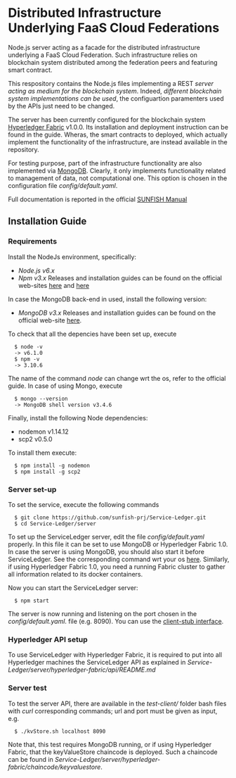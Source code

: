 # Distributed Infrastructure Underlying FaaS Cloud Federations

Node.js server acting as a facade for the distributed infrastructure underlying a FaaS Cloud Federation. Such infrastructure relies on blockchain system distributed among the federation peers and featuring smart contract. 

This respository contains the Node.js files implementing a REST *server acting as medium for the blockchain system*. Indeed, *different blockchain system implementations can be used*, the configuartion paramenters used by the APIs just need to be changed. 

The server has been currently configured for the blockchain system [Hyperledger Fabric](https://hyperledger-fabric.readthedocs.io/en/latest/) v1.0.0. Its installation and deployment instruction can be found in the guide. Wheras, the smart contracts to deployed, which actually implement the functionality of the infrastructure, are instead available in the repository. 

For testing purpose, part of the infrastructure functionality are also implemented via [MongoDB](https://www.mongodb.com/en). Clearly, it only implements functionality related to management of data, not computational one. This option is chosen in the configuration file *config/default.yaml*.

Full documentation is reported in the official [SUNFISH Manual](http://sunfish-platform-docs.readthedocs.io/)

## Installation Guide

### Requirements 

Install the NodeJs environment, specifically: 
- *Node.js v6.x*
- *Npm v3.x*
Releases and installation guides can be found on the official web-sites [here](https://nodejs.org) and [here](https://www.npmjs.com/) 

In case the MongoDB back-end in used, install the following version:
- *MongoDB v3.x* 
Releases and installation guides can be found on the official web-site [here](https://www.mongodb.com/). 

To check that all the depencies have been set up, execute
```
  $ node -v
  -> v6.1.0
  $ npm -v
  -> 3.10.6
```
The name of the command *node* can change wrt the os, refer to the official guide. In case of using Mongo, execute
```
  $ mongo --version
  -> MongoDB shell version v3.4.6
```  

Finally, install the following Node dependencies:
- nodemon v1.14.12
- scp2 v0.5.0

To install them execute:
```
  $ npm install -g nodemon
  $ npm install -g scp2
```


### Server set-up
To set the service, execute the following commands
``` 
  $ git clone https://github.com/sunfish-prj/Service-Ledger.git
  $ cd Service-Ledger/server
```

To set up the ServiceLedger server, edit the file *config/default.yaml* properly. In this file it can be set to use MongoDB or Hyperledger Fabric 1.0.
In case the server is using MongoDB, you should also start it before ServiceLedger. See the corresponding command wrt your os [here](https://docs.mongodb.com/manual/administration/install-community/).
Similarly, if using Hyperledger Fabric 1.0, you need a running Fabric cluster to gather all information related to its docker containers.

Now you can start the ServiceLedger server:
```
  $ npm start
```


The server is now running and listening on the port chosen in the *config/default.yaml*. file (e.g. 8090). You can use the [client-stub interface](http://localhost:8090/docs).  


### Hyperledger API setup
To use ServiceLedger with Hyperledger Fabric, it is required to put into all Hyperledger machines the ServiceLedger API as explained in *Service-Ledger/server/hyperledger-fabric/api/README.md*


### Server test
To test the server API, there are available in the *test-client/* folder bash files with *curl* corresponding commands; url and port must be given as input, e.g. 
```
  $ ./kvStore.sh localhost 8090
```

Note that, this test requires MongoDB running, or if using Hyperledger Fabric, that the keyValueStore chaincode is deployed. Such a chaincode can be found in *Service-Ledger/server/hyperledger-fabric/chaincode/keyvaluestore*.

